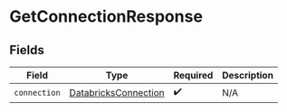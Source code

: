 # GetConnectionResponse


## Fields

| Field                                                               | Type                                                                | Required                                                            | Description                                                         |
| ------------------------------------------------------------------- | ------------------------------------------------------------------- | ------------------------------------------------------------------- | ------------------------------------------------------------------- |
| `connection`                                                        | [DatabricksConnection](../../models/shared/DatabricksConnection.md) | :heavy_check_mark:                                                  | N/A                                                                 |